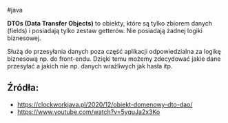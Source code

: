 #java 

**DTOs (Data Transfer Objects)** to obiekty, które są tylko zbiorem danych (fields) i posiadają tylko zestaw getterów. Nie posiadają żadnej logiki biznesowej.

Służą do przesyłania danych poza część aplikacji odpowiedzialna za logikę biznesową np. do front-endu. Dzięki temu możemy zdecydować jakie dane przesyłać a jakich nie np. danych wrażliwych jak hasła itp.

## Źródła:
- https://clockworkjava.pl/2020/12/obiekt-domenowy-dto-dao/
- https://www.youtube.com/watch?v=5yquJa2x3Ko

